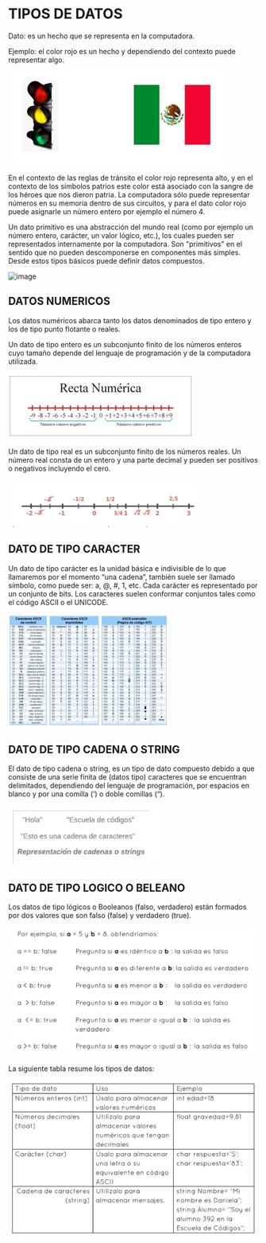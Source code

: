 # TIPOS DE DATOS
Dato: es un hecho que se representa en la computadora. 

Ejemplo: el color rojo es un hecho y dependiendo del contexto puede representar algo.

![dato](../images/dato.jpg)

En el contexto de las reglas de tránsito el color rojo representa alto, y en
el contexto de los símbolos patrios este color está asociado con la sangre
de los héroes que nos dieron patria.
La computadora sólo puede representar números en su memoria dentro
de sus circuitos, y para el dato color rojo puede asignarle un número
entero por ejemplo el número 4.

Un dato primitivo es una abstracción del mundo real (como por ejemplo
un número entero, carácter, un valor lógico, etc.), los cuales pueden ser
representados internamente por la computadora. Son "primitivos" en el
sentido que no pueden descomponerse en componentes más simples.
Desde estos tipos básicos puede definir datos compuestos.

![image](https://user-images.githubusercontent.com/91554777/162342445-3e4a63a5-4b64-4ad6-8a7f-73d69353d200.png)


## DATOS NUMERICOS
Los datos numéricos abarca tanto los datos denominados de tipo entero
y los de tipo punto flotante o reales.

Un dato de tipo entero es un subconjunto finito de los números enteros
cuyo tamaño depende del lenguaje de programación y de la computadora
utilizada.

![entero](../images/entero.jpg)

Un dato de tipo real es un subconjunto finito de los números reales. Un
número real consta de un entero y una parte decimal y pueden ser
positivos o negativos incluyendo el cero.

![real](../images/real.jpg)

## DATO DE TIPO CARACTER

Un dato de tipo carácter es la unidad básica e indivisible de lo que
llamaremos por el momento “una cadena”, también suele ser llamado
símbolo, como puede ser: a, @, #, 1, etc. Cada carácter es representado
por un conjunto de bits. Los caracteres suelen conformar conjuntos tales
como el código ASCII o el UNICODE.

![unicode](../images/unicode.jpg)


## DATO DE TIPO CADENA O STRING
El dato de tipo cadena o string, es un tipo de dato compuesto debido a
que consiste de una serie finita de (datos tipo) caracteres que se
encuentran delimitados, dependiendo del lenguaje de programación, por
espacios en blanco y por una comilla (‘) o doble comillas (“).

![cadena](../images/cadena.jpg)

## DATO DE TIPO LOGICO O BELEANO
Los datos de tipo lógicos o Booleanos (falso, verdadero) están formados
por dos valores que son falso (false) y verdadero (true).

![boleano](../images/boleano.jpg)

La siguiente tabla resume los tipos de datos:

![tabla](../images/tabla.jpg)

